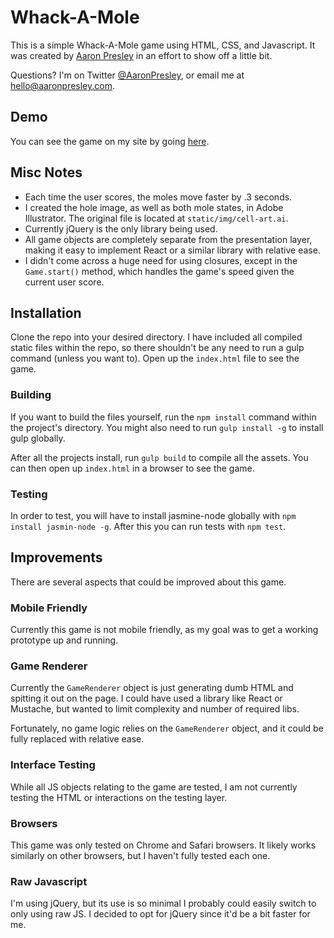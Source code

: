 # Whack-A-Mole

This is a simple Whack-A-Mole game using HTML, CSS, and Javascript. It was created
by [Aaron Presley](https://aaronpresley.com) in an effort to show off a little bit.

Questions? I'm on Twitter [@AaronPresley](https://twitter.com/AaronPresley),
or email me at [hello@aaronpresley.com](mailto:hello@aaronpresley.com).

## Demo

You can see the game on my site by going [here](http://whack-a-mole.aaronpresley.com/).


## Misc Notes

- Each time the user scores, the moles move faster by .3 seconds.
- I created the hole image, as well as both mole states, in Adobe Illustrator. The
original file is located at `static/img/cell-art.ai`.
- Currently jQuery is the only library being used.
- All game objects are completely separate from the presentation layer, making
it easy to implement React or a similar library with relative ease.
- I didn't come across a huge need for using closures, except in the `Game.start()`
method, which handles the game's speed given the current user score.


## Installation

Clone the repo into your desired directory. I have included all compiled static
files within the repo, so there shouldn't be any need to run a gulp command
(unless you want to). Open up the `index.html` file to see the game.


### Building

If you want to build the files yourself, run the `npm install` command within
the project's directory. You might also need to run `gulp install -g` to install
gulp globally.

After all the projects install, run `gulp build` to compile all the assets. You can
then open up `index.html` in a browser to see the game.

### Testing

In order to test, you will have to install jasmine-node globally with
`npm install jasmin-node -g`. After this you can run tests with `npm test`.


## Improvements

There are several aspects that could be improved about this game.

### Mobile Friendly

Currently this game is not mobile friendly, as my goal was to get a working
prototype up and running.

### Game Renderer

Currently the `GameRenderer` object is just generating dumb HTML and
spitting it out on the page. I could have used a library like React or Mustache,
but wanted to limit complexity and number of required libs.

Fortunately, no game logic relies on the `GameRenderer` object, and it could
be fully replaced with relative ease.

### Interface Testing

While all JS objects relating to the game are tested, I am not currently testing
the HTML or interactions on the testing layer.

### Browsers

This game was only tested on Chrome and Safari browsers. It likely works similarly
on other browsers, but I haven't fully tested each one.

### Raw Javascript

I'm using jQuery, but its use is so minimal I probably could easily switch to
only using raw JS. I decided to opt for jQuery since it'd be a bit faster for
me.
